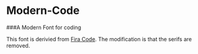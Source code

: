 # Modern-Code
###A Modern Font for coding

This font is derivied from <a href="https://github.com/tonsky/FiraCode">Fira Code</a>.
The modification is that the serifs are removed.
